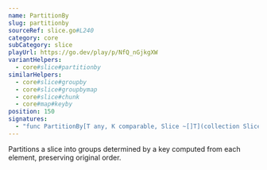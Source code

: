 ```yaml
---
name: PartitionBy
slug: partitionby
sourceRef: slice.go#L240
category: core
subCategory: slice
playUrl: https://go.dev/play/p/NfQ_nGjkgXW
variantHelpers:
  - core#slice#partitionby
similarHelpers:
  - core#slice#groupby
  - core#slice#groupbymap
  - core#slice#chunk
  - core#map#keyby
position: 150
signatures:
  - "func PartitionBy[T any, K comparable, Slice ~[]T](collection Slice, iteratee func(item T) K) []Slice"
---
```


Partitions a slice into groups determined by a key computed from each element, preserving original order.


